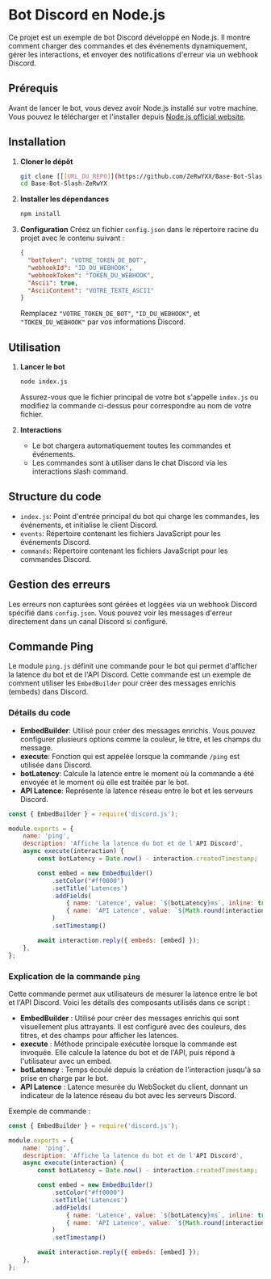 
# Bot Discord en Node.js

Ce projet est un exemple de bot Discord développé en Node.js. Il montre comment charger des commandes et des événements dynamiquement, gérer les interactions, et envoyer des notifications d'erreur via un webhook Discord.

## Prérequis

Avant de lancer le bot, vous devez avoir Node.js installé sur votre machine. Vous pouvez le télécharger et l'installer depuis [Node.js official website](https://nodejs.org/).

## Installation

1. **Cloner le dépôt**
   ```bash
   git clone [[[URL_DU_REPO]](https://github.com/ZeRwYXX/Base-Bot-Slash-ZeRwYX)](https://github.com/ZeRwYXX/Base-Bot-Slash-ZeRwYX/)
   cd Base-Bot-Slash-ZeRwYX
   ```

2. **Installer les dépendances**
   ```bash
   npm install
   ```

3. **Configuration**
   Créez un fichier `config.json` dans le répertoire racine du projet avec le contenu suivant :
   ```json
   {
     "botToken": "VOTRE_TOKEN_DE_BOT",
     "webhookId": "ID_DU_WEBHOOK",
     "webhookToken": "TOKEN_DU_WEBHOOK",
     "Ascii": true,
     "AsciiContent": "VOTRE_TEXTE_ASCII"
   }
   ```
   Remplacez `"VOTRE_TOKEN_DE_BOT"`, `"ID_DU_WEBHOOK"`, et `"TOKEN_DU_WEBHOOK"` par vos informations Discord.

## Utilisation

1. **Lancer le bot**
   ```bash
   node index.js
   ```

   Assurez-vous que le fichier principal de votre bot s'appelle `index.js` ou modifiez la commande ci-dessus pour correspondre au nom de votre fichier.

2. **Interactions**
   - Le bot chargera automatiquement toutes les commandes et événements.
   - Les commandes sont à utiliser dans le chat Discord via les interactions slash command.

## Structure du code

- `index.js`: Point d'entrée principal du bot qui charge les commandes, les événements, et initialise le client Discord.
- `events`: Répertoire contenant les fichiers JavaScript pour les événements Discord.
- `commands`: Répertoire contenant les fichiers JavaScript pour les commandes Discord.

## Gestion des erreurs

Les erreurs non capturées sont gérées et loggées via un webhook Discord spécifié dans `config.json`. Vous pouvez voir les messages d'erreur directement dans un canal Discord si configuré.

## Commande Ping

Le module `ping.js` définit une commande pour le bot qui permet d'afficher la latence du bot et de l'API Discord. Cette commande est un exemple de comment utiliser les `EmbedBuilder` pour créer des messages enrichis (embeds) dans Discord.

### Détails du code

- **EmbedBuilder**: Utilisé pour créer des messages enrichis. Vous pouvez configurer plusieurs options comme la couleur, le titre, et les champs du message.
- **execute**: Fonction qui est appelée lorsque la commande `/ping` est utilisée dans Discord.
- **botLatency**: Calcule la latence entre le moment où la commande a été envoyée et le moment où elle est traitée par le bot.
- **API Latence**: Représente la latence réseau entre le bot et les serveurs Discord.

```javascript
const { EmbedBuilder } = require('discord.js');

module.exports = {
    name: 'ping',
    description: 'Affiche la latence du bot et de l'API Discord',
    async execute(interaction) {
        const botLatency = Date.now() - interaction.createdTimestamp;

        const embed = new EmbedBuilder()
            .setColor("#ff0000") 
            .setTitle('Latences')
            .addFields(
                { name: 'Latence', value: `${botLatency}ms`, inline: true },
                { name: 'API Latence', value: `${Math.round(interaction.client.ws.ping)}ms`, inline: true }
            )
            .setTimestamp()

        await interaction.reply({ embeds: [embed] });
    },
};
```

### Explication de la commande `ping`

Cette commande permet aux utilisateurs de mesurer la latence entre le bot et l'API Discord. Voici les détails des composants utilisés dans ce script :

- **EmbedBuilder** : Utilisé pour créer des messages enrichis qui sont visuellement plus attrayants. Il est configuré avec des couleurs, des titres, et des champs pour afficher les latences.
- **execute** : Méthode principale exécutée lorsque la commande est invoquée. Elle calcule la latence du bot et de l'API, puis répond à l'utilisateur avec un embed.
- **botLatency** : Temps écoulé depuis la création de l'interaction jusqu'à sa prise en charge par le bot.
- **API Latence** : Latence mesurée du WebSocket du client, donnant un indicateur de la latence réseau du bot avec les serveurs Discord.

Exemple de commande :

```javascript
const { EmbedBuilder } = require('discord.js');

module.exports = {
    name: 'ping',
    description: 'Affiche la latence du bot et de l'API Discord',
    async execute(interaction) {
        const botLatency = Date.now() - interaction.createdTimestamp;

        const embed = new EmbedBuilder()
            .setColor("#ff0000") 
            .setTitle('Latences')
            .addFields(
                { name: 'Latence', value: `${botLatency}ms`, inline: true },
                { name: 'API Latence', value: `${Math.round(interaction.client.ws.ping)}ms`, inline: true }
            )
            .setTimestamp()

        await interaction.reply({ embeds: [embed] });
    },
};
```
